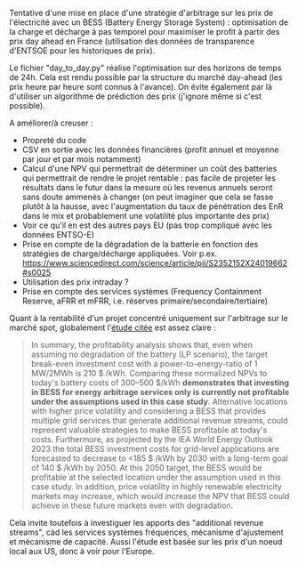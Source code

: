 Tentative d'une mise en place d'une stratégie d'arbitrage sur les prix de l'électricité avec un BESS (Battery Energy Storage System) : optimisation de la charge et décharge à pas temporel pour maximiser le profit à partir des prix day ahead en France (utilisation des données de transparence d'ENTSOE pour les historiques de prix).

Le fichier "day_to_day.py" réalise l'optimisation sur des horizons de temps de 24h. Cela est rendu possible par la structure du marché day-ahead (les prix heure par heure sont connus à l'avance). On évite également par là d'utiliser un algorithme de prédiction des prix (j'ignore même si c'est possible). 

A améliorer/à creuser :  

 - Propreté du code
 - CSV en sortie avec les données financières (profit annuel et moyenne par jour et par mois notamment)
 - Calcul d'une NPV qui permettrait de déterminer un coût des batteries qui permettrait de rendre le projet rentable : pas facile de projeter les résultats dans le futur dans la mesure où les revenus annuels seront sans doute ammenés à changer (on peut imaginer que cela se fasse plutôt à la hausse, avec l'augmentation du taux de pénétration des EnR dans le mix et probablement une volatilité plus importante des prix)
 - Voir ce qu'il en est des autres pays EU (pas trop compliqué avec les données ENTSO-E)
 - Prise en compte de la dégradation de la batterie en fonction des stratégies de charge/décharge appliquées. Voir p.ex. https://www.sciencedirect.com/science/article/pii/S2352152X24019662#s0025
 - Utilisation des prix intraday ?
 - Prise en compte des services systèmes (Frequency Containment Reserve, aFRR et mFRR, i.e. réserves primaire/secondaire/tertiaire)




Quant à la rentabilité d'un projet concentré uniquement sur l'arbitrage sur le marché spot, globalement l'[étude citée](https://www.sciencedirect.com/science/article/pii/S2352152X24019662#bb0035) est assez claire :

>In summary, the profitability analysis shows that, even when assuming no degradation of the battery (LP scenario), the target break-even investment cost with a power-to-energy-ratio of 1 MW\/2MWh is 210 \$ \/kWh. Comparing these normalized NPVs to today's battery costs of 300–500 \$\/kWh  **demonstrates that investing in BESS for energy arbitrage services only is currently not profitable under the assumptions used in this case study**. Alternative locations with higher price volatility and considering a BESS that provides multiple grid services that generate additional revenue streams, could represent valuable strategies to make BESS profitable at today's costs. Furthermore, as projected by the IEA World Energy Outlook 2023 the total BESS investment costs for grid-level applications are forecasted to decrease to <185 \$ \/kWh by 2030 with a long-term goal of 140 \$ \/kWh by 2050. At this 2050 target, the BESS would be profitable at the selected location under the assumption used in this case study. In addition, price volatility in highly renewable electricity markets may increase, which would increase the NPV that BESS could achieve in these future markets even with degradation.

Cela invite toutefois à investiguer les apports des "additional revenue streams", càd les services systèmes fréquences, mécanisme d'ajustement et mécanisme de capacité. Aussi l'étude est basée sur les prix d'un noeud local aux US, donc à voir pour l'Europe.

